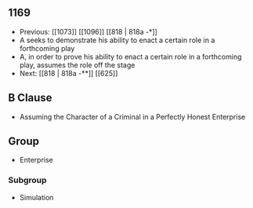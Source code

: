 ## 1169
- Previous: [[1073]] [[1096]] [[818 | 818a -*]] 
- A seeks to demonstrate his ability to enact a certain role in a forthcoming play
- A, in order to prove his ability to enact a certain role in a forthcoming play, assumes the role off the stage
- Next: [[818 | 818a *-***]] [[625]] 

## B Clause
- Assuming the Character of a Criminal in a Perfectly Honest Enterprise

## Group
- Enterprise

### Subgroup
- Simulation

